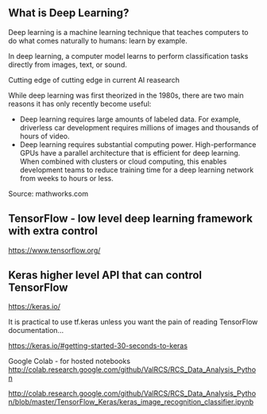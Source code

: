 ## What is Deep Learning?



Deep learning is a machine learning technique that teaches computers to do what comes naturally to humans: learn by example. 

In deep learning, a computer model learns to perform classification tasks directly from images, text, or sound.

Cutting edge of cutting edge in current AI reasearch

While deep learning was first theorized in the 1980s, there are two main reasons it has only recently become useful:

* Deep learning requires large amounts of labeled data. For example, driverless car development requires millions of images and thousands of hours of video.
* Deep learning requires substantial computing power. High-performance GPUs have a parallel architecture that is efficient for deep learning. When combined with clusters or cloud computing, this enables development teams to reduce training time for a deep learning network from weeks to hours or less.

Source: mathworks.com

## TensorFlow - low level deep learning framework with extra control
https://www.tensorflow.org/

## Keras higher level API that can control TensorFlow
https://keras.io/

It is practical to use tf.keras unless you want the pain of reading TensorFlow documentation...

https://keras.io/#getting-started-30-seconds-to-keras


Google Colab - for hosted notebooks
http://colab.research.google.com/github/ValRCS/RCS_Data_Analysis_Python

http://colab.research.google.com/github/ValRCS/RCS_Data_Analysis_Python/blob/master/TensorFlow_Keras/keras_image_recognition_classifier.ipynb
